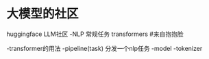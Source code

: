 # 大模型的社区
huggingface LLM社区
-NLP 常规任务
transformers  #来自抱抱脸

-transformer的用法
  -pipeline(task)
    分发一个nlp任务
  -model
  -tokenizer  